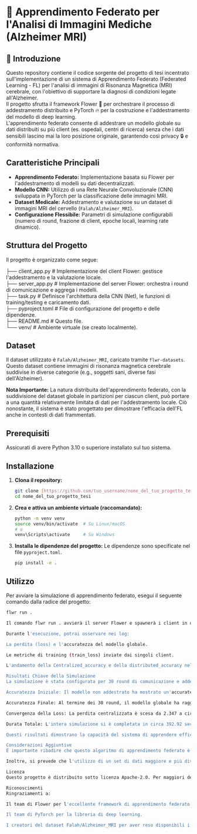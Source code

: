 # 🧠 Apprendimento Federato per l'Analisi di Immagini Mediche (Alzheimer MRI)

## 🌟 Introduzione 
Questo repository contiene il codice sorgente del progetto di tesi incentrato sull'implementazione di un sistema di Apprendimento Federato (Federated Learning - FL) per l'analisi di immagini di Risonanza Magnetica (MRI) cerebrale, con l'obiettivo di supportare la diagnosi di condizioni legate all'Alzheimer.  
Il progetto sfrutta il framework Flower 🌸 per orchestrare il processo di addestramento distribuito e PyTorch 🔥 per la costruzione e l'addestramento del modello di deep learning.  
L'apprendimento federato consente di addestrare un modello globale su dati distribuiti su più client (es. ospedali, centri di ricerca) senza che i dati sensibili lascino mai la loro posizione originale, garantendo così privacy 🔒 e conformità normativa.  

## Caratteristiche Principali
* **Apprendimento Federato:** Implementazione basata su Flower per l'addestramento di modelli su dati decentralizzati.
* **Modello CNN:** Utilizzo di una Rete Neurale Convoluzionale (CNN) sviluppata in PyTorch per la classificazione delle immagini MRI.
* **Dataset Medicale:** Addestramento e valutazione su un dataset di immagini MRI del cervello (`Falah/Alzheimer_MRI`).
* **Configurazione Flessibile:** Parametri di simulazione configurabili (numero di round, frazione di client, epoche locali, learning rate dinamico).

## Struttura del Progetto

Il progetto è organizzato come segue:

├── client_app.py           # Implementazione del client Flower: gestisce l'addestramento e la valutazione locale.  
├── server_app.py           # Implementazione del server Flower: orchestra i round di comunicazione e aggrega i modelli.  
├── task.py                 # Definisce l'architettura della CNN (Net), le funzioni di training/testing e caricamento dati.  
├── pyproject.toml          # File di configurazione del progetto e delle dipendenze.  
├── README.md               # Questo file.  
└── venv/                   # Ambiente virtuale (se creato localmente).  

## Dataset

Il dataset utilizzato è `Falah/Alzheimer_MRI`, caricato tramite `flwr-datasets`. Questo dataset contiene immagini di risonanza magnetica cerebrale suddivise in diverse categorie (e.g., soggetti sani, diverse fasi dell'Alzheimer).

**Nota Importante:** La natura distribuita dell'apprendimento federato, con la suddivisione del dataset globale in partizioni per ciascun client, può portare a una quantità relativamente limitata di dati per l'addestramento locale. Ciò nonostante, il sistema è stato progettato per dimostrare l'efficacia dell'FL anche in contesti di dati frammentati.

## Prerequisiti

Assicurati di avere Python 3.10 o superiore installato sul tuo sistema.

## Installazione

1.  **Clona il repository:**
    ```bash
    git clone [https://github.com/tuo_username/nome_del_tuo_progetto_tesi.git](https://github.com/tuo_username/nome_del_tuo_progetto_tesi.git)
    cd nome_del_tuo_progetto_tesi
    ```

2.  **Crea e attiva un ambiente virtuale (raccomandato):**
    ```bash
    python -m venv venv
    source venv/bin/activate  # Su Linux/macOS
    # o
    venv\Scripts\activate     # Su Windows
    ```

3.  **Installa le dipendenze del progetto:**
    Le dipendenze sono specificate nel file `pyproject.toml`.
    ```bash
    pip install -e .
    ```

## Utilizzo

Per avviare la simulazione di apprendimento federato, esegui il seguente comando dalla radice del progetto:

```bash
flwr run .

Il comando flwr run . avvierà il server Flower e spawnerà i client in un ambiente di simulazione locale. La configurazione dei round di training, della frazione di client e delle epoche locali è definita in pyproject.toml (es. 30 round, 3 epoche locali, campionamento del 50% dei client).

Durante l'esecuzione, potrai osservare nei log:

La perdita (loss) e l'accuratezza del modello globale.

Le metriche di training (train_loss) inviate dai singoli client.

L'andamento della Centralized_accuracy e della distributed_accuracy nel corso dei round.

Risultati Chiave della Simulazione
La simulazione è stata configurata per 30 round di comunicazione e addestramento, con una strategia di learning rate dinamica.

Accuratezza Iniziale: Il modello non addestrato ha mostrato un'accuratezza centralizzata del 0.0%.

Accuratezza Finale: Al termine dei 30 round, il modello globale ha raggiunto un'accuratezza centralizzata di circa 84.38% sul set di test del server. L'accuratezza aggregata dalle valutazioni distribuite sui client è stata di circa 82.94%.

Convergenza della Loss: La perdita centralizzata è scesa da 2.347 a circa 1.273, mentre la perdita distribuita ha mostrato un andamento simile, convergendo.

Durata Totale: L'intera simulazione si è completata in circa 392.92 secondi.

Questi risultati dimostrano la capacità del sistema di apprendere efficacemente da dati distribuiti, migliorando notevolmente le prestazioni del modello iniziale.

Considerazioni Aggiuntive
È importante ribadire che questo algoritmo di apprendimento federato è concepito come un ausilio decisionale per i professionisti medici, non come un sostituto della diagnosi umana. La responsabilità finale e l'interpretazione clinica rimangono sempre di competenza del medico.

Inoltre, si prevede che l'utilizzo di un set di dati maggiore e più diversificato possa portare a un ulteriore miglioramento delle performance del modello, sia in termini di accuratezza che di capacità di generalizzazione, mitigando l'impatto della frammentazione dei dati in un ambiente federato.

Licenza
Questo progetto è distribuito sotto licenza Apache-2.0. Per maggiori dettagli, consulta il file di licenza presente nel repository.

Riconoscimenti
Ringraziamenti a:

Il team di Flower per l'eccellente framework di apprendimento federato.

Il team di PyTorch per la libreria di deep learning.

I creatori del dataset Falah/Alzheimer_MRI per aver reso disponibili i dati.



